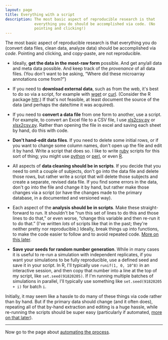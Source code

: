 ```yaml
---
layout: page
title: Everything with a script
description: The most basic aspect of reproducible research is that
             everything you do should be accomplished via code. (No
             pointing and clicking!)
---
```


The most basic aspect of reproducible research is that everything
you do (convert data files, clean data, analyze data) should be
accomplished via _code_. Pointing and clicking, and copy-paste, are
not reproducible.

- Ideally, **get the data in the most-raw form** possible. And get any/all
  data and meta data possible. And keep track of the _provenance_ of
  all data files. (You don't want to be asking, &ldquo;Where did these
  microarray annotations come from?&rdquo;)

- If you need to **download external data**, such as from the web, it's
  best to do so via a script, for example with
  [wget](https://www.gnu.org/software/wget/) or
  [curl](https://curl.haxx.se/). (Consider the R package
  [httr](https://github.com/hadley/httr).)  If that's not feasible,
  at least document the source of the data (and perhaps the date/time
  it was acquired).

- If you need to **convert a data file** from one form to another, use a
  script. For example, to convert an Excel file to a CSV file, I use
  [xls2csv.py](https://pypi.python.org/pypi/xls2csv) or
  [xlsx2csv.py](https://github.com/dilshod/xlsx2csv). Rather than
  opening the file in excel and saving each sheet by hand, do this
  with code.

- **Don't hand-edit data files**. If you need to delete some initial rows,
  or if you want to change some column names, don't open up the file
  and edit it by hand. Write a script that does so. I like to write
  [ruby](https://www.ruby-lang.org) scripts for this sort of thing;
  you might use [python](https://www.python.org) or
  [perl](https://www.perl.org), or even
  [R](https://www.r-project.org).

- All aspects of **data cleaning should be in scripts**. If you decide
  that you need to omit a couple of subjects, don't go into the data
  file and delete those rows, but rather write a script that will
  delete those subjects and create a separate, revised data file. If
  you find some errors in the data, don't go into the file and change
  it by hand, but rather make those changes via a script (or have the
  changes made to the primary database, in a documented and versioned
  way).

- Each aspect of the **analysis should be in scripts**. Make these
  straight-forward to run. It shouldn't be &ldquo;run this set of lines
  to do this and those lines to do that,&rdquo; or even worse,
  &ldquo;change this variable and then re-run it to do that.&rdquo;
  (I've written _lots_ of scripts like that in the past; they're
  neither pretty nor reproducible.) Ideally, break things up into
  functions, to make the code easier to follow and to avoid repeated
  code. [More on this later](functions.html).

- **Save your seeds for random number generation**. While in many
  cases it is useful to re-run a simulation with independent
  replicates, if you want your simulations to be fully reproducible,
  use a defined seed and save it in your script. In R, I'll typically
  use `runif(1, 0, 10^8)` in an interactive session, and then copy
  that number into a line at the top of my script, like
  `set.seed(91820205)`.  If I'm running multiple batches of
  simulations in parallel, I'll typically use something like
  `set.seed(91820205 + i)` for batch `i`.

Initially, it may seem like a hassle to do many of these things via
code rather than by hand. But if the primary data should change (and
it often does), repeating all of that by-hand extraction and editing
is a huge hassle, while re-running the scripts should be super easy
(particularly if automated, [more on that later](automate.html)).


---

Now go to the page about [automating the process](automate.html).
